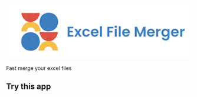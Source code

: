![alt text](https://github.com/aussiekom/file-merger-app/blob/main/excel.png)

Fast merge your excel files 

## Try this app
